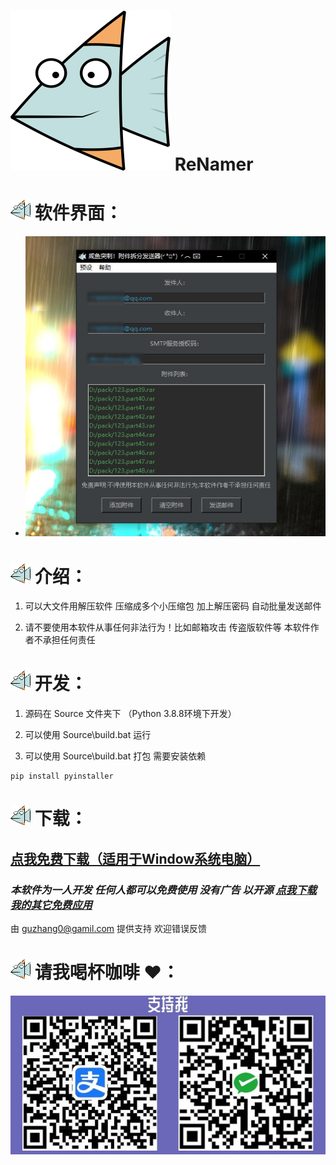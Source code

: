 # ![ReNamer](icon.png)  ReNamer
  
# ![ReNamer](icon.ico)  软件界面：

  - ![ReNamer](1.jpg)

# ![ReNamer](icon.ico)  介绍：

  1. 可以大文件用解压软件 压缩成多个小压缩包 加上解压密码 自动批量发送邮件

  2. 请不要使用本软件从事任何非法行为！比如邮箱攻击 传盗版软件等 本软件作者不承担任何责任

# ![ReNamer](icon.ico)  开发：

  1. 源码在 Source 文件夹下 （Python 3.8.8环境下开发）

  2. 可以使用 Source\build.bat 运行

  3. 可以使用 Source\build.bat 打包 需要安装依赖
    
```
pip install pyinstaller 
```


# ![ReNamer](icon.ico)  下载：

## [点我免费下载（适用于Window系统电脑）](https://github.com/PMZeroSkyline/WPF_ReNamer/raw/master/ReNamer/ReNamer/bin/Release/ReNamer.exe)

### *本软件为一人开发 任何人都可以免费使用 没有广告 以开源 [点我下载我的其它免费应用](https://pmzeroskyline.github.io/FreeApps/)*

由 [guzhang0@gamil.com](https://github.com/PMZeroSkyline) 提供支持 欢迎错误反馈

# ![ReNamer](icon.ico)  请我喝杯咖啡 ♥：
![ReNamer](3.jpg)
